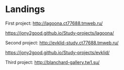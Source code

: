 # Landings


First project:
http://lagoona.ct77688.tmweb.ru/ 

https://jony2good.github.io/Study-projects/lagoona/

Second project:
http://evklid-study.ct77688.tmweb.ru/

https://jony2good.github.io/Study-projects/evklid/

Third project:
http://blanchard-gallery.tw1.su/
